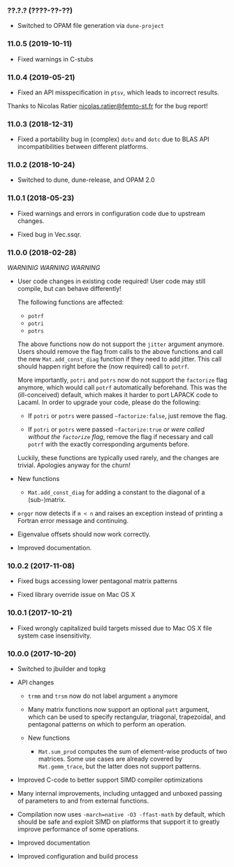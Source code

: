 ### ??.?.? (????-??-??)

  * Switched to OPAM file generation via `dune-project`


### 11.0.5 (2019-10-11)

  * Fixed warnings in C-stubs


### 11.0.4 (2019-05-21)

  * Fixed an API misspecification in `ptsv`, which leads to incorrect results.

  Thanks to Nicolas Ratier <nicolas.ratier@femto-st.fr> for the bug report!


### 11.0.3 (2018-12-31)

  * Fixed a portability bug in (complex) `dotu` and `dotc` due to BLAS API
    incompatibilities between different platforms.


### 11.0.2 (2018-10-24)

  * Switched to dune, dune-release, and OPAM 2.0


### 11.0.1 (2018-05-23)

  * Fixed warnings and errors in configuration code due to upstream changes.

  * Fixed bug in Vec.ssqr.


### 11.0.0 (2018-02-28)

  _WARNINIG_ _WARNING_ _WARNING_

  * User code changes in existing code required!  User code may still compile,
    but can behave differently!

    The following functions are affected:

      * `potrf`
      * `potri`
      * `potrs`

    The above functions now do not support the `jitter` argument anymore.
    Users should remove the flag from calls to the above functions and
    call the new `Mat.add_const_diag` function if they need to add jitter.
    This call should happen right before the (now required) call to `potrf`.

    More importantly, `potri` and `potrs` now do not support the `factorize`
    flag anymore, which would call `potrf` automatically beforehand.  This was
    the (ill-conceived) default, which makes it harder to port LAPACK code
    to Lacaml.  In order to upgrade your code, please do the following:

      * If `potri` or `potrs` were passed `~factorize:false`, just remove
        the flag.

      * If `potri` or `potrs` were passed `~factorize:true` _or were called
        without the `factorize` flag_, remove the flag if necessary and call
        `potrf` with the exactly corresponding arguments before.

    Luckily, these functions are typically used rarely, and the changes
    are trivial.  Apologies anyway for the churn!

  * New functions

      * `Mat.add_const_diag` for adding a constant to the diagonal of a
        (sub-)matrix.

  * `orgqr` now detects if `m < n` and raises an exception instead of printing
    a Fortran error message and continuing.

  * Eigenvalue offsets should now work correctly.

  * Improved documentation.


### 10.0.2 (2017-11-08)

  * Fixed bugs accessing lower pentagonal matrix patterns

  * Fixed library override issue on Mac OS X


### 10.0.1 (2017-10-21)

  * Fixed wrongly capitalized build targets missed due to Mac OS X file
    system case insensitivity.


### 10.0.0 (2017-10-20)

  * Switched to jbuilder and topkg

  * API changes

      * `trmm` and `trsm` now do not label argument `a` anymore

      * Many matrix functions now support an optional `patt` argument,
        which can be used to specify rectangular, triagonal, trapezoidal, and
        pentagonal patterns on which to perform an operation.

      * New functions

        * `Mat.sum_prod` computes the sum of element-wise products of
          two matrices.  Some use cases are already covered by `Mat.gemm_trace`,
          but the latter does not support patterns.

  * Improved C-code to better support SIMD compiler optimizations

  * Many internal improvements, including untagged and unboxed passing of
    parameters to and from external functions.

  * Compilation now uses `-march=native -O3 -ffast-math` by default, which
    should be safe and exploit SIMD on platforms that support it to greatly
    improve performance of some operations.

  * Improved documentation

  * Improved configuration and build process
